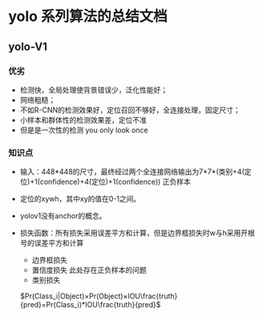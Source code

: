 # yolo 系列算法的总结文档

## yolo-V1

### 优劣

- 检测快，全局处理使背景错误少，泛化性能好；
- 网络粗糙；
- 不如R-CNN的检测效果好，定位召回不够好，全连接处理，固定尺寸；
- 小样本和群体性的检测效果差，定位不准
- 但是是一次性的检测 you only look once

### 知识点

- 输入：448*448的尺寸，最终经过两个全连接网络输出为7\*7\*(类别+4(定位)+1(confidence)+4(定位)+1(confidence)) 正负样本
- 定位的xywh，其中xy的值在0-1之间。
- yolov1没有anchor的概念。
- 损失函数：所有损失采用误差平方和计算，但是边界框损失时w与h采用开根号的误差平方和计算
  - 边界框损失  
  - 置信度损失 此处存在正负样本的问题
  - 类别损失 
  
   $Pr(Class_i|Object)×Pr(Object)×IOU\frac{truth}{pred}=Pr(Class_i)*IOU\frac{truth}{pred}$



